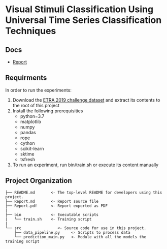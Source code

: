 # Visual Stimuli Classification Using Universal Time Series Classification Techniques


## Docs
- [Report](Report.md)

## Requirments
In order to run the experiments:

1. Download the [ETRA 2019 challenge dataset](http://smc.neuralcorrelate.com/ETRA2019/ETRA2019Challenge.zip) and extract its contents to the root of this project
2. Install the following prerequisities
    - python=3.7
    - matplotlib
    - numpy
    - pandas
    - rope
    - cython
    - scikit-learn
    - sktime
    - tsfresh
3. To run an experiment, run bin/train.sh or execute its content manually


## Project Organization

    ├── README.md       <- The top-level README for developers using this project.
    ├── Report.md       <- Report source file
    ├── Report.pdf      <- Report exported as PDF
    |
    ├── bin             <- Executable scripts
    |   └── train.sh    <- Training script
    |
    └── src                <- Source code for use in this project.
        ├── data_pipeline.py     <- Scripts to process data
        └── prediction_main.py   <- Module with all the models the training script